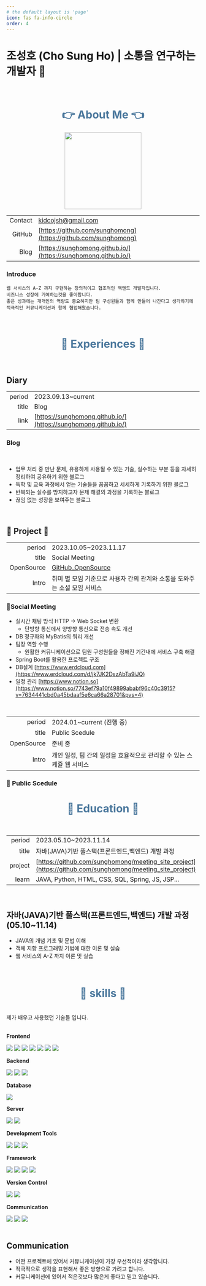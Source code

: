 ```yaml
---
# the default layout is 'page'
icon: fas fa-info-circle
order: 4
---
```


# 조성호 (Cho Sung Ho) | 소통을 연구하는 개발자 😤

<br>

<h1 style="color: #4a779c; text-align: center;"> 👉 About Me 👈 </h1>

<div style="text-align:center;">
    <img src="https://i.ibb.co/2tZXvJc/DSC05027-1.jpg" style="height:200px;">
</div>


<center>

|||
|--:|:--|
|Contact|kidcojsh@gmail.com|
|GitHub|[https://github.com/sunghomong](https://github.com/sunghomong)|
|Blog| [https://sunghomong.github.io/](https://sunghomong.github.io/)|

</center>


### Introduce

```
웹 서비스의 A-Z 까지 구현하는 창의적이고 협조적인 백엔드 개발자입니다.
비즈니스 성장에 기여하는것을 좋아합니다.
좋은 성과에는 개개인의 역량도 중요하지만 팀 구성원들과 함께 만들어 나간다고 생각하기에 적극적인 커뮤니케이션과 함께 협업해왔습니다.
```

<br>

<h1 style="color: #4a779c; text-align: center;"> 🏃 Experiences 🏃 </h1>

<br>

## Diary


|||
|--:|:--|
|period|2023.09.13~current|
|title|Blog|
|link|[https://sunghomong.github.io/](https://sunghomong.github.io/)|


### Blog

<br>

- 업무 처리 중 만난 문제, 유용하게 사용될 수 있는 기술, 실수하는 부분 등을 자세히 정리하여 공유하기 위한 블로그
- 독학 및 교육 과정에서 얻는 기술들을 꼼꼼하고 세세하게 기록하기 위한 블로그
- 반복되는 실수를 방지하고자 문제 해결의 과정을 기록하는 블로그
- 끊임 없는 성장을 보여주는 블로그

<br>

## 👥 Project 👥 <br>


|||
|--:|:--|
|period|2023.10.05~2023.11.17|
|title|Social Meeting|
|OpenSource|[GitHub_OpenSource](https://github.com/sunghomong/meeting_site_project)|
|Intro|취미 별 모임 기준으로 사용자 간의 관계와 소통을 도와주는 소셜 모임 서비스|


### 👭Social Meeting

- 실시간 채팅 방식 HTTP -> Web Socket 변환
  - 단방향 통신에서 양방향 통신으로 전송 속도 개선
- DB 정규화와 MyBatis의 쿼리 개선
- 팀장 역할 수행
  - 원활한 커뮤니케이션으로 팀원 구성원들을 정해진 기간내에 서비스 구축 해결
- Spring Boot를 활용한 프로젝트 구조
- DB설계 [https://www.erdcloud.com](https://www.erdcloud.com/d/jk7JK2DszAbTa9iJQ)
- 일정 관리    [https://www.notion.so](https://www.notion.so/7743ef79a10f49899ababf96c40c3915?v=7634441cbd0a45bdaaf5e6ca66a28701&pvs=4)
  
<br>

|||
|--:|:--|
|period|2024.01~current (진행 중)|
|title|Public Scedule|
|OpenSource|준비 중|
|Intro|개인 일정, 팀 간의 일정을 효율적으로 관리할 수 있는 스케쥴 웹 서비스|

### 📘 Public Scedule


<h1 style="color: #4a779c; text-align: center;"> 🏢 Education 🏢  </h1>

<br>

|||
|--:|:--|
|period|2023.05.10~2023.11.14|
|title|자바(JAVA)기반 풀스택(프론트엔드,백엔드) 개발 과정|
|project|[https://github.com/sunghomong/meeting_site_project](https://github.com/sunghomong/meeting_site_project)|
|learn|JAVA, Python, HTML, CSS, SQL, Spring, JS, JSP...|

<br>

## 자바(JAVA)기반 풀스택(프론트엔드,백엔드) 개발 과정 (05.10~11.14)

- JAVA의 개념 기초 및 문법 이해
- 객체 지향 프로그래밍 기법에 대한 이론 및 실습
- 웹 서비스의 A-Z 까지 이론 및 실습

<br>

<h1 style="color: #4a779c; text-align: center;"> 🔨 skills 🔨 </h1>

<br>
제가 배우고 사용했던 기술들 입니다.
<br><br>

<div style="display:flex; flex-direction:column; align-items:flex-start;">
    <!-- Frontend -->
    <p><strong>Frontend</strong></p>
    <div>
        <img src="https://img.shields.io/badge/html5-E34F26?style=flat-square&logo=html5&logoColor=white"> 
        <img src="https://img.shields.io/badge/css-1572B6?style=flat-square&logo=css3&logoColor=white"> 
        <img src="https://img.shields.io/badge/javascript-F7DF1E?style=flat-square&logo=javascript&logoColor=black">
        <img src="https://img.shields.io/badge/React-61DAFB?style=flat-square&logo=react&logoColor=black">
        <img src="https://img.shields.io/badge/JQuery-0769AD?style=flat-square&logo=jquery&logoColor=white">
        <img src="https://img.shields.io/badge/Ajax-00758F?style=flat-square&logo=ajax&logoColor=white">
        <img src="https://img.shields.io/badge/JSP-00758?style=flat-square&logo=ajax&color=black">
    </div>
    <!-- Backend -->
    <p><strong>Backend</strong></p>
    <div>
        <img src="https://img.shields.io/badge/Java-007396?style=for-the-badge&logo=Java&logoColor=white"> 
        <img src="https://img.shields.io/badge/Node.js-339933?style=for-the-badge&logo=node.js&logoColor=white">
        <img src="https://img.shields.io/badge/Python-3776AB?style=for-the-badge&logo=python&logoColor=white"> 
    </div>
    <!-- Database -->
    <p><strong>Database</strong></p>
    <div>
        <img src="https://img.shields.io/badge/oracle-F80000?style=for-the-badge&logo=oracle&logoColor=white"> 
    </div>
    <!-- Server -->
    <p><strong>Server</strong></p>
    <div>
        <img src="https://img.shields.io/badge/linux-FCC624?style=for-the-badge&logo=linux&logoColor=black"> 
        <img src="https://img.shields.io/badge/apache tomcat-F8DC75?style=for-the-badge&logo=apachetomcat&logoColor=black">
    </div>
    <!-- Development Tools -->
    <p><strong>Development Tools</strong></p>
    <div>
        <img src="https://img.shields.io/badge/IntelliJ IDEA-000000?style=flat-square&logo=intellij-idea&logoColor=white">
        <img src="https://img.shields.io/badge/Visual Studio Code-007ACC?style=flat-square&logo=visual-studio-code&logoColor=white">
        <img src="https://img.shields.io/badge/Eclipse IDE-2C2255?style=flat-square&logo=eclipse-ide&logoColor=white">
    </div>
    <!-- Framework -->
    <p><strong>Framework</strong></p>
    <div>
        <img src="https://img.shields.io/badge/Spring-6DB33F?style=flat-square&logo=spring&logoColor=white">
        <img src="https://img.shields.io/badge/Spring Boot-6DB33F?style=flat-square&logo=spring-boot&logoColor=white">
        <img src="https://img.shields.io/badge/Web Socket-010101?style=flat-square&logo=socketdotio&logoColor=white">
        <img src="https://img.shields.io/badge/thymeleaf-005F0F?style=flat-square&logo=thymeleaf&logoColor=white">
    </div>
    <!-- Version Control -->
    <p><strong>Version Control</strong></p>
    <div>
        <img src="https://img.shields.io/badge/Git-F05032?style=flat-square&logo=git&logoColor=white">
        <img src="https://img.shields.io/badge/GitHub-181717?style=flat-square&logo=github&logoColor=white">
    </div>
    <!-- Communication -->
    <p><strong>Communication</strong></p>
    <div>
        <img src="https://img.shields.io/badge/Notion-000000?style=flat-square&logo=notion&logoColor=white">
        <img src="https://img.shields.io/badge/ERD Cloud-gray?style=flat-square&logo=staruml&logoColor=white">
        <img src="https://img.shields.io/badge/Discord-5865F2?style=flat-square&logo=discord&logoColor=white">
    </div>
</div><br>

## Communication

- 어떤 프로젝트에 있어서 커뮤니케이션이 가장 우선적이라 생각합니다.
- 적극적으로 생각을 표현해서 좋은 방향으로 가려고 합니다.
- 커뮤니케이션에 있어서 적은것보다 많은게 좋다고 믿고 있습니다.

<br>

